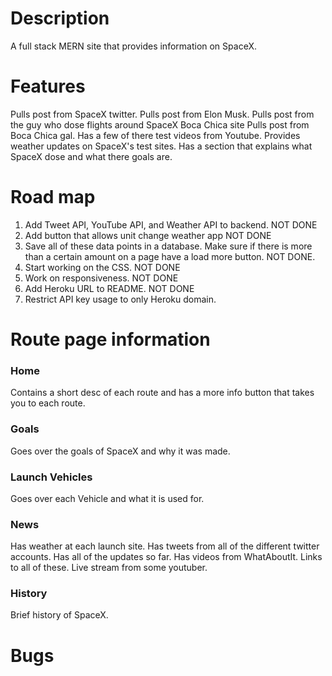 # Description

A full stack MERN site that provides information on SpaceX.

# Features

Pulls post from SpaceX twitter.
Pulls post from Elon Musk.
Pulls post from the guy who dose flights around SpaceX Boca Chica site
Pulls post from Boca Chica gal.
Has a few of there test videos from Youtube.
Provides weather updates on SpaceX's test sites.
Has a section that explains what SpaceX dose and what there goals are.

# Road map

1.  Add Tweet API, YouTube API, and Weather API to backend. NOT DONE
2.  Add button that allows unit change weather app NOT DONE
3.  Save all of these data points in a database. Make sure if there is more than a certain amount on a page have a load more button. NOT DONE.
4.  Start working on the CSS. NOT DONE
5.  Work on responsiveness. NOT DONE
6.  Add Heroku URL to README. NOT DONE
7.  Restrict API key usage to only Heroku domain.

# Route page information

### Home

Contains a short desc of each route and has a more info button that takes you to each route.

### Goals

Goes over the goals of SpaceX and why it was made.

### Launch Vehicles

Goes over each Vehicle and what it is used for.

### News

Has weather at each launch site. Has tweets from all of the different twitter accounts. Has all of the updates so far.
Has videos from WhatAboutIt. Links to all of these. Live stream from some youtuber.

### History

Brief history of SpaceX.

# Bugs
